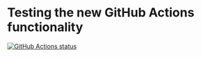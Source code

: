 # Testing the new GitHub Actions functionality

[![GitHub Actions status](https://github.com/krynv/github-actions-test/workflows/Node%20CI/badge.svg)](https://github.com/krynv/github-actions-test/actions)